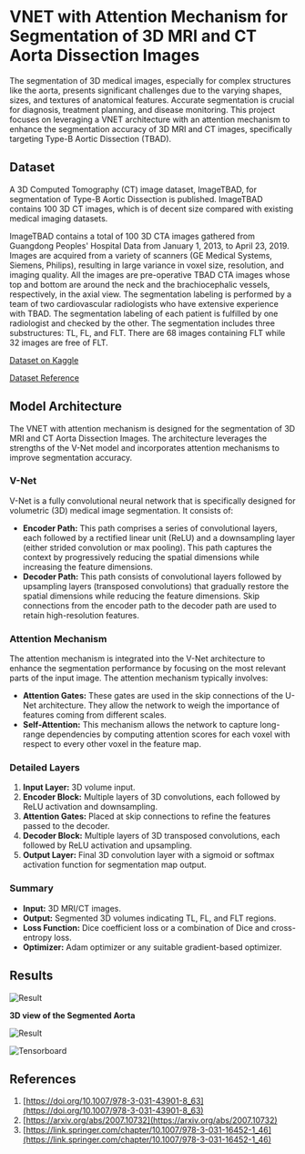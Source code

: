 # VNET with Attention Mechanism for Segmentation of 3D MRI and CT Aorta Dissection Images

The segmentation of 3D medical images, especially for complex structures like the aorta, presents significant challenges due to the varying shapes, sizes, and textures of anatomical features. Accurate segmentation is crucial for diagnosis, treatment planning, and disease monitoring. This project focuses on leveraging a VNET architecture with an attention mechanism to enhance the segmentation accuracy of 3D MRI and CT images, specifically targeting Type-B Aortic Dissection (TBAD).

## Dataset

A 3D Computed Tomography (CT) image dataset, ImageTBAD, for segmentation of Type-B Aortic Dissection is published. ImageTBAD contains 100 3D CT images, which is of decent size compared with existing medical imaging datasets.

ImageTBAD contains a total of 100 3D CTA images gathered from Guangdong Peoples' Hospital Data from January 1, 2013, to April 23, 2019. Images are acquired from a variety of scanners (GE Medical Systems, Siemens, Philips), resulting in large variance in voxel size, resolution, and imaging quality. All the images are pre-operative TBAD CTA images whose top and bottom are around the neck and the brachiocephalic vessels, respectively, in the axial view. The segmentation labeling is performed by a team of two cardiovascular radiologists who have extensive experience with TBAD. The segmentation labeling of each patient is fulfilled by one radiologist and checked by the other. The segmentation includes three substructures: TL, FL, and FLT. There are 68 images containing FLT while 32 images are free of FLT.

[Dataset on Kaggle](https://www.kaggle.com/datasets/xiaoweixumedicalai/imagetbad)

[Dataset Reference](https://www.frontiersin.org/journals/physiology/articles/10.3389/fphys.2021.732711/full)

## Model Architecture

The VNET with attention mechanism is designed for the segmentation of 3D MRI and CT Aorta Dissection Images. The architecture leverages the strengths of the V-Net model and incorporates attention mechanisms to improve segmentation accuracy.

### V-Net

V-Net is a fully convolutional neural network that is specifically designed for volumetric (3D) medical image segmentation. It consists of:

- **Encoder Path:** This path comprises a series of convolutional layers, each followed by a rectified linear unit (ReLU) and a downsampling layer (either strided convolution or max pooling). This path captures the context by progressively reducing the spatial dimensions while increasing the feature dimensions.
- **Decoder Path:** This path consists of convolutional layers followed by upsampling layers (transposed convolutions) that gradually restore the spatial dimensions while reducing the feature dimensions. Skip connections from the encoder path to the decoder path are used to retain high-resolution features.

### Attention Mechanism

The attention mechanism is integrated into the V-Net architecture to enhance the segmentation performance by focusing on the most relevant parts of the input image. The attention mechanism typically involves:

- **Attention Gates:** These gates are used in the skip connections of the U-Net architecture. They allow the network to weigh the importance of features coming from different scales.
- **Self-Attention:** This mechanism allows the network to capture long-range dependencies by computing attention scores for each voxel with respect to every other voxel in the feature map.

### Detailed Layers

1. **Input Layer:** 3D volume input.
2. **Encoder Block:** Multiple layers of 3D convolutions, each followed by ReLU activation and downsampling.
3. **Attention Gates:** Placed at skip connections to refine the features passed to the decoder.
4. **Decoder Block:** Multiple layers of 3D transposed convolutions, each followed by ReLU activation and upsampling.
5. **Output Layer:** Final 3D convolution layer with a sigmoid or softmax activation function for segmentation map output.

### Summary

- **Input:** 3D MRI/CT images.
- **Output:** Segmented 3D volumes indicating TL, FL, and FLT regions.
- **Loss Function:** Dice coefficient loss or a combination of Dice and cross-entropy loss.
- **Optimizer:** Adam optimizer or any suitable gradient-based optimizer.

## Results

<!-- Add your results here -->
![Result](https://github.com/Iaryan-21/VNET_AMC/blob/main/TBAD-108_enhanced_with_info_69_79_65.png)

**3D view of the Segmented Aorta**


![Result](https://github.com/Iaryan-21/VNET_AMC/blob/main/3d_view_)

![Tensorboard](https://github.com/Iaryan-21/VNET_AMC/blob/main/Screenshot%20from%202024-07-19%2011-21-36.png)
## References

1. [https://doi.org/10.1007/978-3-031-43901-8_63](https://doi.org/10.1007/978-3-031-43901-8_63)
2. [https://arxiv.org/abs/2007.10732](https://arxiv.org/abs/2007.10732)
3. [https://link.springer.com/chapter/10.1007/978-3-031-16452-1_46](https://link.springer.com/chapter/10.1007/978-3-031-16452-1_46)
